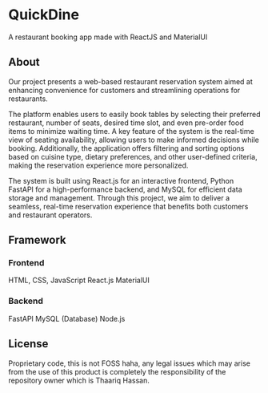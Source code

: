 # QuickDine
A restaurant booking app made with ReactJS and MaterialUI

## About
Our project presents a web-based restaurant reservation system aimed at enhancing convenience for customers and streamlining operations for restaurants.

The platform enables users to easily book tables by selecting their preferred restaurant, number of seats, desired time slot, and even pre-order food items to minimize waiting time. A key feature of the system is the real-time view of seating availability, allowing users to make informed decisions while booking. Additionally, the application offers filtering and sorting options based on cuisine type, dietary preferences, and other user-defined criteria, making the reservation experience more personalized.

The system is built using React.js for an interactive frontend, Python FastAPI for a high-performance backend, and MySQL for efficient data storage and management. Through this project, we aim to deliver a seamless, real-time reservation experience that benefits both customers and restaurant operators.

## Framework
### Frontend
HTML, CSS, JavaScript
React.js
MaterialUI
### Backend
FastAPI
MySQL (Database)
Node.js

## License
Proprietary code, this is not FOSS haha, any legal issues which may arise from the use of this product is completely the responsibility of the repository owner which is Thaariq Hassan.
